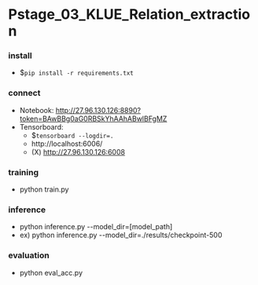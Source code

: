 # Pstage_03_KLUE_Relation_extraction

### install
- $`pip install -r requirements.txt`

### connect
* Notebook: http://27.96.130.126:8890?token=BAwBBg0aG0RBSkYhAAhABwlBFgMZ
* Tensorboard:  
    - $`tensorboard --logdir=.`
    - http://localhost:6006/
    - (X) http://27.96.130.126:6008

### training
* python train.py

### inference
* python inference.py --model_dir=[model_path]
* ex) python inference.py --model_dir=./results/checkpoint-500

### evaluation
* python eval_acc.py
